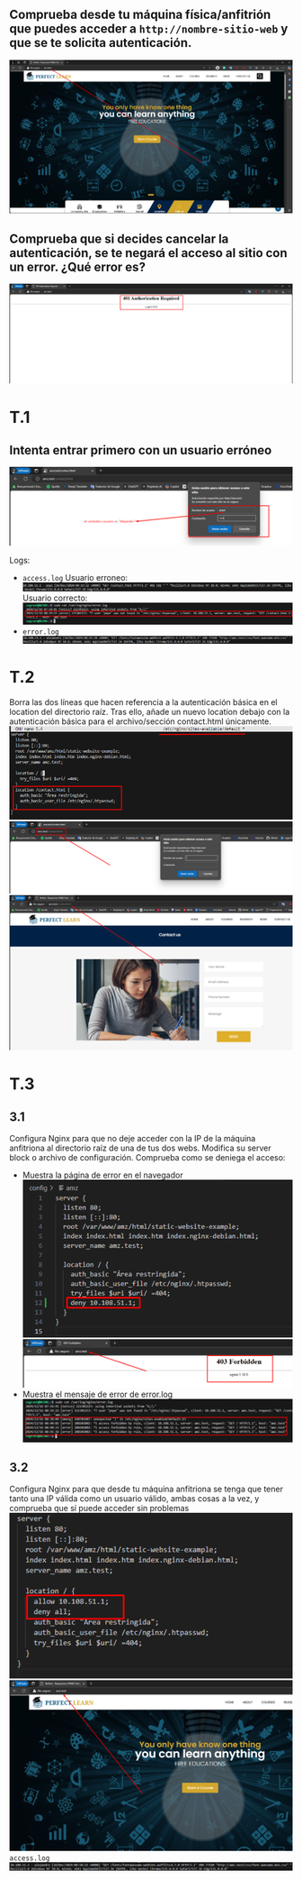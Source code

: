 ## Comprueba desde tu máquina física/anfitrión que puedes acceder a `http://nombre-sitio-web` y que se te solicita autenticación.
![alt text](img/1.png)
##  Comprueba que si decides cancelar la autenticación, se te negará el acceso al sitio con un error. ¿Qué error es?
![alt text](img/2.png)

# T.1
## Intenta entrar primero con un usuario erróneo
![alt text](img/3.png)

Logs:
- `access.log`
Usuario erroneo:
![alt text](img/4.png)
Usuario correcto:
![alt text](img/5.png)
- `error.log`
![alt text](img/6.png)
# T.2
Borra las dos líneas que hacen referencia a la autenticación básica en el location del directorio raíz.
Tras ello, añade un nuevo location debajo con la autenticación básica para el archivo/sección
contact.html únicamente.
![alt text](img/7.png)
![alt text](img/8.png)
![alt text](img/9.png)
# T.3
## 3.1
Configura Nginx para que no deje acceder con la IP de la máquina anfitriona al directorio raíz de
una de tus dos webs. Modifica su server block o archivo de configuración. Comprueba como se
deniega el acceso:
- Muestra la página de error en el navegador
![alt text](img/10.png)
![alt text](img/11.png)
- Muestra el mensaje de error de error.log
![alt text](img/12.png)
## 3.2
Configura Nginx para que desde tu máquina anfitriona se tenga que tener tanto una IP válida como
un usuario válido, ambas cosas a la vez, y comprueba que sí puede acceder sin problemas
![alt text](img/13.png)
![alt text](img/14.png)
`access.log`
![alt text](img/15.png)